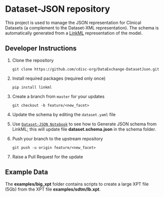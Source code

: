 # Dataset-JSON repository
This project is used to manage the JSON representation for Clinical Datasets (a complement to the Dataset-XML representation).  The schema is automatically generated from a [LinkML](https://linkml.io/linkml/) representation of the model.

## Developer Instructions

1. Clone the repository
    ```
    git clone https://github.com/cdisc-org/DataExchange-DatasetJson.git
    ```
2. Install required packages (required only once)
    ```
    pip install linkml
    ```
3. Create a branch from `master` for your updates
    ```
    git checkout -b feature/<new_facet>
    ```
4. Update the schema by editing the `dataset.yaml` file

5. Use [`Dataset-JSON Notebook`](dataset-json.ipynb) to see how to Generate JSON schema from LinkML; this will update file **dataset.schema.json** in the schema folder.

6. Push your branch to the upstream repository
    ```
    git push -u origin feature/<new_facet>
    ```
7. Raise a Pull Request for the update


## Example Data

The **examples/big_xpt** folder contains scripts to create a large XPT file (5Gb) from the XPT file **examples/sdtm/lb.xpt**.
